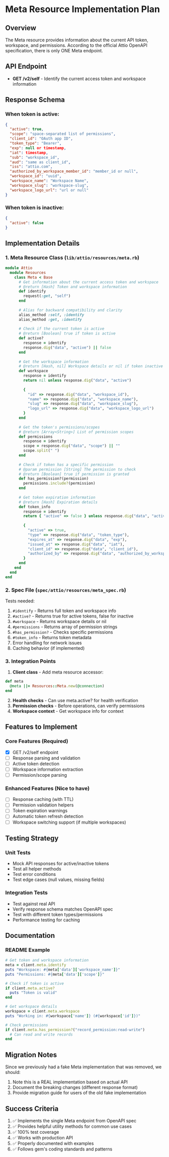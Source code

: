 # Meta Resource Implementation Plan

## Overview
The Meta resource provides information about the current API token, workspace, and permissions. According to the official Attio OpenAPI specification, there is only ONE Meta endpoint.

## API Endpoint
- **GET /v2/self** - Identify the current access token and workspace information

## Response Schema

### When token is active:
```json
{
  "active": true,
  "scope": "space-separated list of permissions",
  "client_id": "OAuth app ID",
  "token_type": "Bearer",
  "exp": null or timestamp,
  "iat": timestamp,
  "sub": "workspace_id",
  "aud": "same as client_id",
  "iss": "attio.com",
  "authorized_by_workspace_member_id": "member_id or null",
  "workspace_id": "uuid",
  "workspace_name": "Workspace Name",
  "workspace_slug": "workspace-slug",
  "workspace_logo_url": "url or null"
}
```

### When token is inactive:
```json
{
  "active": false
}
```

## Implementation Details

### 1. Meta Resource Class (`lib/attio/resources/meta.rb`)

```ruby
module Attio
  module Resources
    class Meta < Base
      # Get information about the current access token and workspace
      # @return [Hash] Token and workspace information
      def identify
        request(:get, "self")
      end
      
      # Alias for backward compatibility and clarity
      alias_method :self, :identify
      alias_method :get, :identify
      
      # Check if the current token is active
      # @return [Boolean] true if token is active
      def active?
        response = identify
        response.dig("data", "active") || false
      end
      
      # Get the workspace information
      # @return [Hash, nil] Workspace details or nil if token inactive
      def workspace
        response = identify
        return nil unless response.dig("data", "active")
        
        {
          "id" => response.dig("data", "workspace_id"),
          "name" => response.dig("data", "workspace_name"),
          "slug" => response.dig("data", "workspace_slug"),
          "logo_url" => response.dig("data", "workspace_logo_url")
        }
      end
      
      # Get the token's permissions/scopes
      # @return [Array<String>] List of permission scopes
      def permissions
        response = identify
        scope = response.dig("data", "scope") || ""
        scope.split(" ")
      end
      
      # Check if token has a specific permission
      # @param permission [String] The permission to check
      # @return [Boolean] true if permission is granted
      def has_permission?(permission)
        permissions.include?(permission)
      end
      
      # Get token expiration information
      # @return [Hash] Expiration details
      def token_info
        response = identify
        return { "active" => false } unless response.dig("data", "active")
        
        {
          "active" => true,
          "type" => response.dig("data", "token_type"),
          "expires_at" => response.dig("data", "exp"),
          "issued_at" => response.dig("data", "iat"),
          "client_id" => response.dig("data", "client_id"),
          "authorized_by" => response.dig("data", "authorized_by_workspace_member_id")
        }
      end
    end
  end
end
```

### 2. Spec File (`spec/attio/resources/meta_spec.rb`)

Tests needed:
1. `#identify` - Returns full token and workspace info
2. `#active?` - Returns true for active tokens, false for inactive
3. `#workspace` - Returns workspace details or nil
4. `#permissions` - Returns array of permission strings
5. `#has_permission?` - Checks specific permissions
6. `#token_info` - Returns token metadata
7. Error handling for network issues
8. Caching behavior (if implemented)

### 3. Integration Points

1. **Client class** - Add meta resource accessor:
```ruby
def meta
  @meta ||= Resources::Meta.new(@connection)
end
```

2. **Health checks** - Can use meta.active? for health verification
3. **Permission checks** - Before operations, can verify permissions
4. **Workspace context** - Get workspace info for context

## Features to Implement

### Core Features (Required)
- [x] GET /v2/self endpoint
- [ ] Response parsing and validation
- [ ] Active token detection
- [ ] Workspace information extraction
- [ ] Permission/scope parsing

### Enhanced Features (Nice to have)
- [ ] Response caching (with TTL)
- [ ] Permission validation helpers
- [ ] Token expiration warnings
- [ ] Automatic token refresh detection
- [ ] Workspace switching support (if multiple workspaces)

## Testing Strategy

### Unit Tests
- Mock API responses for active/inactive tokens
- Test all helper methods
- Test error conditions
- Test edge cases (null values, missing fields)

### Integration Tests
- Test against real API
- Verify response schema matches OpenAPI spec
- Test with different token types/permissions
- Performance testing for caching

## Documentation

### README Example
```ruby
# Get token and workspace information
meta = client.meta.identify
puts "Workspace: #{meta['data']['workspace_name']}"
puts "Permissions: #{meta['data']['scope']}"

# Check if token is active
if client.meta.active?
  puts "Token is valid"
end

# Get workspace details
workspace = client.meta.workspace
puts "Working in: #{workspace['name']} (#{workspace['id']})"

# Check permissions
if client.meta.has_permission?("record_permission:read-write")
  # Can read and write records
end
```

## Migration Notes

Since we previously had a fake Meta implementation that was removed, we should:
1. Note this is a REAL implementation based on actual API
2. Document the breaking changes (different response format)
3. Provide migration guide for users of the old fake implementation

## Success Criteria

1. ✅ Implements the single Meta endpoint from OpenAPI spec
2. ✅ Provides helpful utility methods for common use cases
3. ✅ 100% test coverage
4. ✅ Works with production API
5. ✅ Properly documented with examples
6. ✅ Follows gem's coding standards and patterns